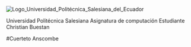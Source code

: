 
![Logo_Universidad_Politécnica_Salesiana_del_Ecuador](https://github.com/ChristianBuestan/Ascombe/assets/84852007/4c1030ff-aefb-4470-9594-aa75f0d9c1fb)

Universidad Politécnica Salesiana
Asignatura de computación
Estudiante Christian Buestan




#Cuerteto Anscombe


